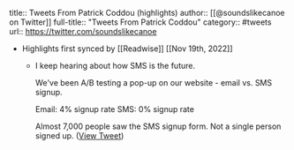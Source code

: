 title:: Tweets From Patrick Coddou (highlights)
author:: [[@soundslikecanoe on Twitter]]
full-title:: "Tweets From Patrick Coddou"
category:: #tweets
url:: https://twitter.com/soundslikecanoe

- Highlights first synced by [[Readwise]] [[Nov 19th, 2022]]
	- I keep hearing about how SMS is the future.
	  
	  We've been A/B testing a pop-up on our website - email vs. SMS signup. 
	  
	  Email: 4% signup rate
	  SMS: 0% signup rate
	  
	  Almost 7,000 people saw the SMS signup form. Not a single person signed up. ([View Tweet](https://twitter.com/soundslikecanoe/status/1321824987678969856))